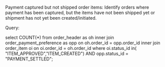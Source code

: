 Payment captured but not shipped order items:
Identify orders where payment has been captured, but the items have not been shipped yet or shipment has not yet been created/initiated.

Query: 

select COUNT(*) from order_header as oh
inner join order_payment_preference as opp
on oh.order_id = opp.order_id
inner join order_item oi
on oi.order_id = oh.order_id
where oi.status_id in( "ITEM_APPROVED","ITEM_CREATED")
AND opp.status_id = "PAYMENT_SETTLED";

